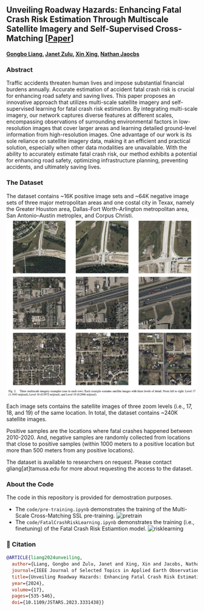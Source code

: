 ## Unveiling Roadway Hazards: Enhancing Fatal Crash Risk Estimation Through Multiscale Satellite Imagery and Self-Supervised Cross-Matching [[Paper](https://ieeexplore.ieee.org/stamp/stamp.jsp?tp=&arnumber=10313931)]
#### [Gongbo Liang](http://www.gb-liang.com), [Janet Zulu](https://www.linkedin.com/in/janetzulu/), [Xin Xing](https://xtrigold.github.io), [Nathan Jaocbs](https://jacobsn.github.io/) 


### Abstract
Traffic accidents threaten human lives and impose substantial financial burdens annually. Accurate estimation of accident fatal crash risk is crucial for enhancing road safety and saving lives. This paper proposes an innovative approach that utilizes multi-scale satellite imagery and self-supervised learning for fatal crash risk estimation. By integrating multi-scale imagery, our network captures diverse features at different scales, encompassing observations of surrounding environmental factors in low-resolution images that cover larger areas and learning detailed ground-level information from high-resolution images. One advantage of our work is its sole reliance on satellite imagery data, making it an efficient and practical solution, especially when other data modalities are unavailable. With the ability to accurately estimate fatal crash risk, our method exhibits a potential for enhancing road safety, optimizing infrastructure planning, preventing accidents, and ultimately saving lives. 


### The Dataset
The dataset contains ~16K positive image sets and ~64K negative image sets of three major metropolitan areas and one costal city in Texax, namely the Greater Houston area, Dallas-Fort Worth-Arlington metropolitan area, San Antonio–Austin metroplex, and Corpus Christi.
![dataset](image/dataset.png)

Each image sets contains the satellite images of three zoom levels (i.e., 17, 18, and 19) of the same location. In total, the dataset contains ~240K satellite images.

Positive samples are the locations where fatal crashes happened between 2010-2020. And, negative samples are randomly collected from locations that close to positive samples (within 1000 meters to a positive location but more than 500 meters from any positive locations).

The dataset is available to researchers on request. Please contact gliang[at]tamusa.edu for more about requesting the access to the dataset.


### About the Code
The code in this repository is provided for demostration purposes. 
- The ```code/pre-training.ipynb``` demonstrates the training of the Multi-Scale Cross-Matching SSL pre-training.
  ![pretrain](image/pretrain.png)
- The ```code/FatalCrashRiskLearning.ipynb``` demonstrates the training (i.e., finetuning) of the Fatal Crash Risk Estiamtion model.
  ![risklearning](image/risklearning.png)


### 📑 Citation
```bibtex
@ARTICLE{liang2024unveiling,
  author={Liang, Gongbo and Zulu, Janet and Xing, Xin and Jacobs, Nathan},
  journal={IEEE Journal of Selected Topics in Applied Earth Observations and Remote Sensing}, 
  title={Unveiling Roadway Hazards: Enhancing Fatal Crash Risk Estimation Through Multiscale Satellite Imagery and Self-Supervised Cross-Matching}, 
  year={2024},
  volume={17},
  pages={535-546},
  doi={10.1109/JSTARS.2023.3331438}}
```
